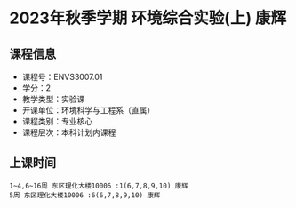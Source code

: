 # 2023年秋季学期 环境综合实验(上) 康辉






## 课程信息

- 课程号：ENVS3007.01
- 学分：2
- 教学类型：实验课
- 开课单位：环境科学与工程系（直属）
- 课程类别：专业核心
- 课程层次：本科计划内课程

## 上课时间

```
1~4,6~16周 东区理化大楼10006 :1(6,7,8,9,10) 康辉
5周 东区理化大楼10006 :6(6,7,8,9,10) 康辉
```

